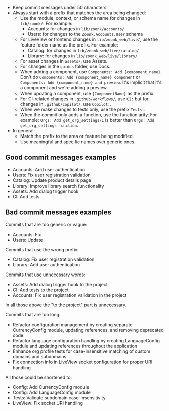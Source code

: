 - Keep commit messages under 50 characters.
- Always start with a prefix that matches the area being changed:
  - Use the module, context, or schema name for changes in `lib/zoonk/`. For example:
    - Accounts: for changes in `lib/zoonk/accounts/`
    - Users: for changes to the `Zoonk.Accounts.User` schema
  - For LiveView or frontend changes in `lib/zoonk_web/live/`, use the feature folder name as the prefix. For example:
    - Catalog: for changes in `lib/zoonk_web/live/catalog/`
    - Library: for changes in `lib/zoonk_web/live/library/`
  - For asset changes in `assets/`, use Assets.
  - For changes in the `guides` folder, use Docs.
  - When adding a component, use `Components: Add {component_name}`. Don't do `Components: Add {component_name} component` or `Components: Add {component_name} and preview`. It's implicit that it's a component and we're adding a preview.
  - When updating a component, use `{ComponentName}` as the prefix.
  - For CI-related changes in `.github/workflows/`, use `CI:` but for changes in `.github/copilot/`, use `Copilot:`.
  - When we make changes to tests only, use the prefix `Tests:`.
  - When the commit only adds a function, use the function arity. For example: `Orgs: Add get_org_settings/1` is better than `Orgs: Add get_org_settings function`.
- In general:
  - Match the prefix to the area or feature being modified.
  - Use meaningful and specific names over generic ones.

## Good commit messages examples

- Accounts: Add user authentication
- Users: Fix user registration validation
- Catalog: Update product details page
- Library: Improve library search functionality
- Assets: Add dialog trigger hook
- CI: Add tests

## Bad commit messages examples

Commits that are too generic or vague:

- Accounts: Fix
- Users: Update

Commits that use the wrong prefix:

- Catalog: Fix user registration validation
- Library: Add user authentication

Commits that use unnecessary words:

- Assets: Add dialog trigger hook to the project
- CI: Add tests to the project
- Accounts: Fix user registration validation in the project

In all those above the "to the project" part is unnecessary.

Commits that are too long:

- Refactor configuration management by creating separate CurrencyConfig module, updating references, and removing deprecated code.
- Refactor language configuration handling by creating LanguageConfig module and updating references throughout the application
- Enhance org profile tests for case-insensitive matching of custom domains and subdomains
- Fix connection info in LiveView socket configuration for proper URI handling

All those could be shortened to:

- Config: Add CurrencyConfig module
- Config: Add LanguageConfig module
- Tests: Validate subdomain case-insensitivity
- LiveView: Fix socket URI handling
